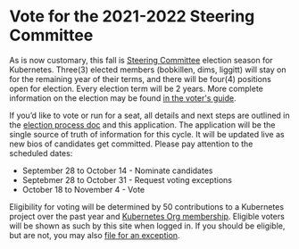 # Vote for the 2021-2022 Steering Committee

As is now customary, this fall is [Steering Committee](https://github.com/kubernetes/steering) election season for Kubernetes. Three(3) elected members (bobkillen, dims, liggitt) will stay on for the remaining year of their terms, and there will be four(4) positions open for election. Every election term will be 2 years. More complete information on the election may be found [in the voter's guide](https://github.com/kubernetes/community/tree/master/events/elections/2021).

If you’d like to vote or run for a seat, all details and next steps are outlined in the [election process doc](https://git.k8s.io/steering/elections.md) and this application. The application will be the single source of truth of information for this cycle. It will be updated live as new bios of candidates get committed. Please pay attention to the scheduled dates:

* September 28 to October 14 - Nominate candidates
* Septebmer 28 to October 31 - Request voting exceptions
* October 18 to November 4 - Vote

Eligibility for voting will be determined by 50 contributions to a Kubernetes project over the past year and [Kubernetes Org membership](https://github.com/kubernetes/community/blob/master/community-membership.md).  Eligible voters will be shown as such by this site when logged in.  If you should be eligible, but are not, you may also [file for an exception](https://elections.k8s.io/app/elections/2021/exception).
